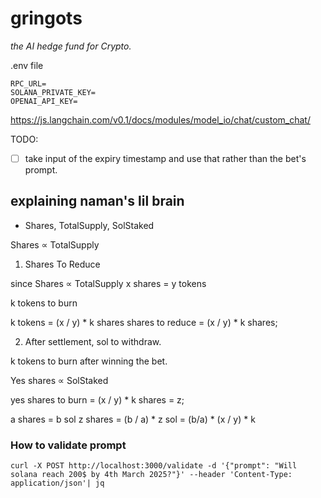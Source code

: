 # gringots

_the AI hedge fund for Crypto._

.env file

```
RPC_URL=
SOLANA_PRIVATE_KEY=
OPENAI_API_KEY=
```

https://js.langchain.com/v0.1/docs/modules/model_io/chat/custom_chat/

TODO:

- [ ] take input of the expiry timestamp and use that rather than the bet's prompt.

## explaining naman's lil brain

- Shares, TotalSupply, SolStaked

Shares ∝ TotalSupply

1. Shares To Reduce

since Shares ∝ TotalSupply
x shares = y tokens

k tokens to burn

k tokens = (x / y) \* k shares
shares to reduce = (x / y) \* k shares;

2. After settlement, sol to withdraw.

k tokens to burn after winning the bet.

Yes shares ∝ SolStaked

yes shares to burn = (x / y) \* k shares = z;

a shares = b sol
z shares = (b / a) \* z sol = (b/a) \* (x / y) \* k

### How to validate prompt

```
curl -X POST http://localhost:3000/validate -d '{"prompt": "Will solana reach 200$ by 4th March 2025?"}' --header 'Content-Type: application/json'| jq
```
